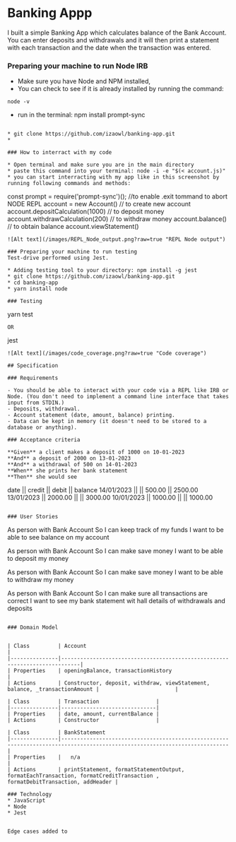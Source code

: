 # Banking Appp

I built a simple Banking App which calculates balance of the Bank Account. You can enter deposits and withdrawals and it will then print a statement with each transaction and the date when the transaction was entered.


### Preparing your machine to run Node IRB

* Make sure you have Node and NPM installed,
* You can check to see if it is already installed by running the command:
```
node -v
```
* run in the terminal:  npm install prompt-sync
```

* git clone https://github.com/izaowl/banking-app.git
* 

### How to interract with my code

* Open terminal and make sure you are in the main directory
* paste this command into your terminal: node -i -e "$(< account.js)"
* you can start interracting with my app like in this screenshot by running following commands and methods:

```
const prompt = require('prompt-sync')(); //to enable .exit tommand to abort NODE REPL
account = new Account()                  // to create new account
account.depositCalculation(1000)         // to deposit money
account.withdrawCalculation(200)         // to withdraw money
account.balance()                        // to obtain balance
account.viewStatement()
```
![Alt text](/images/REPL_Node_output.png?raw=true "REPL Node output")

### Preparing your machine to run testing
Test-drive performed using Jest.

* Adding testing tool to your directory: npm install -g jest
* git clone https://github.com/izaowl/banking-app.git
* cd banking-app
* yarn install node

### Testing

```
yarn test
```
OR
```
jest
```
![Alt text](/images/code_coverage.png?raw=true "Code coverage")

## Specification

### Requirements

- You should be able to interact with your code via a REPL like IRB or Node. (You don't need to implement a command line interface that takes input from STDIN.)
- Deposits, withdrawal.
- Account statement (date, amount, balance) printing.
- Data can be kept in memory (it doesn't need to be stored to a database or anything).

### Acceptance criteria

**Given** a client makes a deposit of 1000 on 10-01-2023  
**And** a deposit of 2000 on 13-01-2023  
**And** a withdrawal of 500 on 14-01-2023  
**When** she prints her bank statement  
**Then** she would see

```
date || credit || debit || balance
14/01/2023 || || 500.00 || 2500.00
13/01/2023 || 2000.00 || || 3000.00
10/01/2023 || 1000.00 || || 1000.00

```

### User Stories

```
As person with Bank Account
So I can keep track of my funds
I want to be able to see balance on my account

As person with Bank Account
So I can make save money
I want to be able to deposit my money

As person with Bank Account
So I can make save money
I want to be able to withdraw my money

As person with Bank Account
So I can make sure all transactions are correct
I want to see my bank statement wit hall details of withdrawals and deposits
```

### Domain Model


| Class         | Account                                                                    |
|---------------|----------------------------------------------------------------------------|
| Properties    | openingBalance, transactionHistory                                         |
| Actions       | Constructor, deposit, withdraw, viewStatement, balance, _transactionAmount |                        |

| Class         | Transaction                  |
|---------------|------------------------------|
| Properties    | date, amount, currentBalance |
| Actions       | Constructor                  |

| Class         | BankStatement
|---------------|---------------------------------------------------------------------------------------------------------------------------|
| Properties    |   n/a                                                                                                                     | 
| Actions       | printStatement, formatStatementOutput, formatEachTransaction, formatCreditTransaction , formatDebitTransaction, addHeader |

### Technology
* JavaScript
* Node
* Jest


Edge cases added to 

